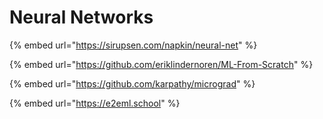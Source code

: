 # Neural Networks

{% embed url="https://sirupsen.com/napkin/neural-net" %}

{% embed url="https://github.com/eriklindernoren/ML-From-Scratch" %}

{% embed url="https://github.com/karpathy/micrograd" %}

{% embed url="https://e2eml.school" %}

